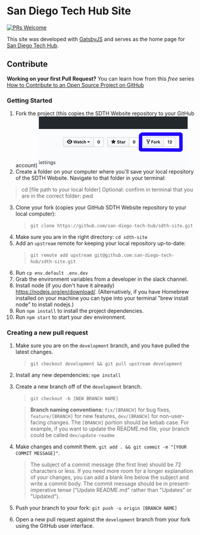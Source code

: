 # San Diego Tech Hub Site

[![PRs Welcome](https://img.shields.io/badge/PRs-welcome-brightgreen.svg?style=flat-square)](http://makeapullrequest.com)

This site was developed with [GatsbyJS](https://www.gatsbyjs.org/) and serves as the home page for [San Diego Tech Hub](https://sandiegotechhub.com).

## Contribute

**Working on your first Pull Request?** You can learn how from this _free_ series [How to Contribute to an Open Source Project on GitHub](https://egghead.io/series/how-to-contribute-to-an-open-source-project-on-github)

### Getting Started

1. Fork the project (this copies the SDTH Website repository to your GitHub account) ![Fork The Project](src/images/forkbutton.png)
2. Create a folder on your computer where you'll save your local repository of the SDTH Website. Navigate to that folder in your terminal:
 > cd [file path to your local folder]
Optional: confirm in terminal that you are in the correct folder:
 > pwd
3. Clone your fork (copies your GitHub SDTH Website repository to your local computer):
   > `git clone https://github.com/san-diego-tech-hub/sdth-site.git`
4. Make sure you are in the right directory: `cd sdth-site`
5. Add an `upstream` remote for keeping your local repository up-to-date:
   > `git remote add upstream git@github.com:san-diego-tech-hub/sdth-site.git`
6. Run `cp env.default .env.dev`
7. Grab the environment variables from a developer in the slack channel.
8. Install node (if you don't have it already) https://nodejs.org/en/download/. (Alternatively, if you have Homebrew installed on your machine you can type into your terminal "brew install node" to install nodejs.)
9. Run `npm install` to install the project dependencies.
10. Run `npm start` to start your dev environment.

### Creating a new pull request

1. Make sure you are on the `development` branch, and you have pulled the latest changes.

   > `git checkout development && git pull upstream development`

2. Install any new dependencies: `npm install`

3. Create a new branch off of the `development` branch.

   > `git checkout -b [NEW BRANCH NAME]`

   > **Branch naming conventions:** `fix/[BRANCH]` for bug fixes, `feature/[BRANCH]` for new features, `dev/[BRANCH]` for non-user-facing changes. The `[BRANCH]` portion should be kebab case. For example, if you want to update the README.md file, your branch could be called `dev/update-readme`

4. Make changes and commit them. `git add . && git commit -m "[YOUR COMMIT MESSAGE]"`.

   > The subject of a commit message (the first line) should be 72 characters or less. If you need more room for a longer explanation of your changes, you can add a blank line below the subject and write a commit body. The commit message should be in present-imperative tense ("Update README.md" rather than "Updates" or "Updated").

5. Push your branch to your fork: `git push -u origin [BRANCH NAME]`

6. Open a new pull request against the `development` branch from your fork using the GitHub user interface.
